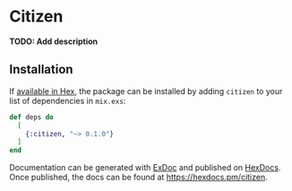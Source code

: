 # Citizen

**TODO: Add description**

## Installation

If [available in Hex](https://hex.pm/docs/publish), the package can be installed
by adding `citizen` to your list of dependencies in `mix.exs`:

```elixir
def deps do
  [
    {:citizen, "~> 0.1.0"}
  ]
end
```

Documentation can be generated with [ExDoc](https://github.com/elixir-lang/ex_doc)
and published on [HexDocs](https://hexdocs.pm). Once published, the docs can
be found at <https://hexdocs.pm/citizen>.

